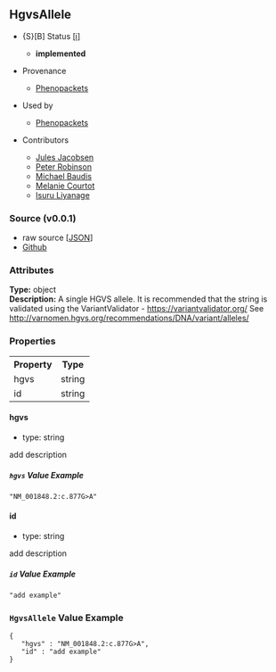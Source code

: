 
## HgvsAllele

* {S}[B] Status  [[i]](https://schemablocks.org/about/sb-status-levels.html)
    - __implemented__

* Provenance  

    - [Phenopackets](https://github.com/phenopackets/phenopacket-schema/blob/master/docs/variant.rst)  
* Used by  

    - [Phenopackets](https://github.com/phenopackets/phenopacket-schema/blob/master/docs/variant.rst)  

<!--more-->

* Contributors  

    - [Jules Jacobsen](https://orcid.org/0000-0002-3265-15918)  
    - [Peter Robinson](https://orcid.org/0000-0002-0736-91998)  
    - [Michael Baudis](https://orcid.org/0000-0002-9903-4248)  
    - [Melanie Courtot](https://orcid.org/0000-0002-9551-6370)  
    - [Isuru Liyanage](https://orcid.org/0000-0002-4839-5158)  
### Source (v0.0.1)

* raw source [[JSON](./current/HgvsAllele.json)]
* [Github](https://github.com/ga4gh-schemablocks/sb-phenopackets/blob/master/schemas/HgvsAllele.yaml)

### Attributes
  
__Type:__ object  
__Description:__ A single HGVS allele.
It is recommended that the string is validated using the VariantValidator - https://variantvalidator.org/
See http://varnomen.hgvs.org/recommendations/DNA/variant/alleles/


### Properties

<table>
  <tr>
    <th>Property</th>
    <th>Type</th>
  </tr>
  <tr>
    <td>hgvs</td>
    <td>string</td>
  </tr>
  <tr>
    <td>id</td>
    <td>string</td>
  </tr>

</table>


#### hgvs

* type: string

add description

##### `hgvs` Value Example  

```
"NM_001848.2:c.877G>A"
```

#### id

* type: string

add description

##### `id` Value Example  

```
"add example"
```


### `HgvsAllele` Value Example  

```
{
   "hgvs" : "NM_001848.2:c.877G>A",
   "id" : "add example"
}
```


